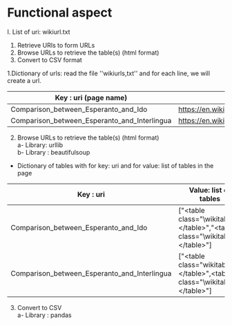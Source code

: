 # Functional aspect

I. List of uri: wikiurl.txt

1. Retrieve URIs to form URLs  
2. Browse URLs to retrieve the table(s) (html format)  
3. Convert to CSV format  

1.Dictionary of urls: read the file ''wikiurls,txt'' and for each line, we will create a url.

|Key : uri (page name)|Value : ‘’https://en...’’|
|---|---|
|Comparison_between_Esperanto_and_Ido|https://en.wikipedia.org/wiki/Comparison_between_Esperanto_and_Ido|
|Comparison_between_Esperanto_and_Interlingua|https://en.wikipedia.org/wiki/Comparison_between_Esperanto_and_Interlingua|

2. Browse URLs to retrieve the table(s) (html format)  
a- Library: urllib  
b- Library : beautifulsoup  
* Dictionary of tables with for key: uri and for value: list of tables in the page  

|Key : uri|Value: list of tables|
|---|---|
|Comparison_between_Esperanto_and_Ido | ["\<table class="\wikitable">\</table>"\,"\<table class="\wikitable"\>\</table>\"\]|
|Comparison_between_Esperanto_and_Interlingua | ["\<table class="wikitable">\</table>"\,<table class="\wikitable\"\>\</table>\"\] |

3. Convert to CSV  
  a- Library : pandas
